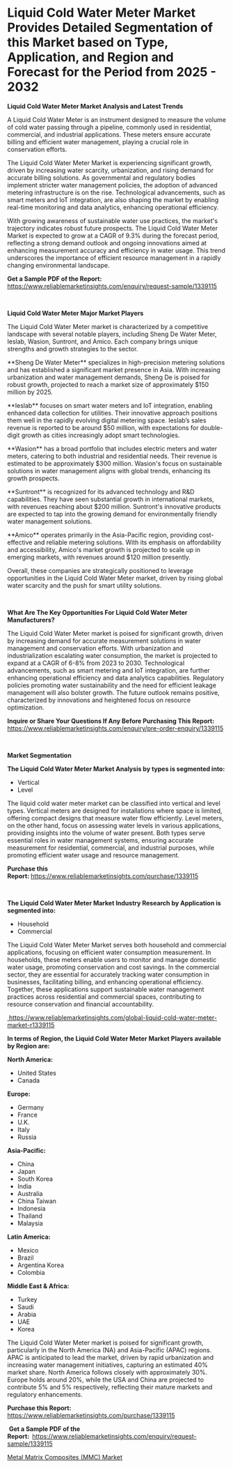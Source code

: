 <p><h1>Liquid Cold Water Meter Market Provides Detailed Segmentation of this Market based on Type, Application, and Region and Forecast for the Period from 2025 - 2032</h1></p><p><strong>Liquid Cold Water Meter Market Analysis and Latest Trends</strong></p>
<p><p>A Liquid Cold Water Meter is an instrument designed to measure the volume of cold water passing through a pipeline, commonly used in residential, commercial, and industrial applications. These meters ensure accurate billing and efficient water management, playing a crucial role in conservation efforts. </p><p>The Liquid Cold Water Meter Market is experiencing significant growth, driven by increasing water scarcity, urbanization, and rising demand for accurate billing solutions. As governmental and regulatory bodies implement stricter water management policies, the adoption of advanced metering infrastructure is on the rise. Technological advancements, such as smart meters and IoT integration, are also shaping the market by enabling real-time monitoring and data analytics, enhancing operational efficiency.</p><p>With growing awareness of sustainable water use practices, the market's trajectory indicates robust future prospects. The Liquid Cold Water Meter Market is expected to grow at a CAGR of 9.3% during the forecast period, reflecting a strong demand outlook and ongoing innovations aimed at enhancing measurement accuracy and efficiency in water usage. This trend underscores the importance of efficient resource management in a rapidly changing environmental landscape.</p></p>
<p><strong>Get a Sample PDF of the Report:&nbsp;</strong> <a href="https://www.reliablemarketinsights.com/enquiry/request-sample/1339115?utm_campaign=2280&utm_medium=2&utm_source=Github&utm_content=ia&utm_term=27032025&utm_id=liquid-cold-water-meter">https://www.reliablemarketinsights.com/enquiry/request-sample/1339115</a></p>
<p>&nbsp;</p>
<p><strong>Liquid Cold Water Meter Major Market Players</strong></p>
<p><p>The Liquid Cold Water Meter market is characterized by a competitive landscape with several notable players, including Sheng De Water Meter, Ieslab, Wasion, Suntront, and Amico. Each company brings unique strengths and growth strategies to the sector.</p><p>**Sheng De Water Meter** specializes in high-precision metering solutions and has established a significant market presence in Asia. With increasing urbanization and water management demands, Sheng De is poised for robust growth, projected to reach a market size of approximately $150 million by 2025.</p><p>**Ieslab** focuses on smart water meters and IoT integration, enabling enhanced data collection for utilities. Their innovative approach positions them well in the rapidly evolving digital metering space. Ieslab’s sales revenue is reported to be around $50 million, with expectations for double-digit growth as cities increasingly adopt smart technologies.</p><p>**Wasion** has a broad portfolio that includes electric meters and water meters, catering to both industrial and residential needs. Their revenue is estimated to be approximately $300 million. Wasion's focus on sustainable solutions in water management aligns with global trends, enhancing its growth prospects.</p><p>**Suntront** is recognized for its advanced technology and R&D capabilities. They have seen substantial growth in international markets, with revenues reaching about $200 million. Suntront's innovative products are expected to tap into the growing demand for environmentally friendly water management solutions.</p><p>**Amico** operates primarily in the Asia-Pacific region, providing cost-effective and reliable metering solutions. With its emphasis on affordability and accessibility, Amico's market growth is projected to scale up in emerging markets, with revenues around $120 million presently.</p><p>Overall, these companies are strategically positioned to leverage opportunities in the Liquid Cold Water Meter market, driven by rising global water scarcity and the push for smart utility solutions.</p></p>
<p>&nbsp;</p>
<p><strong>What Are The Key Opportunities For Liquid Cold Water Meter Manufacturers?</strong></p>
<p><p>The Liquid Cold Water Meter market is poised for significant growth, driven by increasing demand for accurate measurement solutions in water management and conservation efforts. With urbanization and industrialization escalating water consumption, the market is projected to expand at a CAGR of 6-8% from 2023 to 2030. Technological advancements, such as smart metering and IoT integration, are further enhancing operational efficiency and data analytics capabilities. Regulatory policies promoting water sustainability and the need for efficient leakage management will also bolster growth. The future outlook remains positive, characterized by innovations and heightened focus on resource optimization.</p></p>
<p><strong>Inquire or Share Your Questions If Any Before Purchasing This Report:</strong> <a href="https://www.reliablemarketinsights.com/enquiry/pre-order-enquiry/1339115?utm_campaign=2280&utm_medium=2&utm_source=Github&utm_content=ia&utm_term=27032025&utm_id=liquid-cold-water-meter">https://www.reliablemarketinsights.com/enquiry/pre-order-enquiry/1339115</a></p>
<p>&nbsp;</p>
<p><strong>Market Segmentation</strong></p>
<p><strong>The Liquid Cold Water Meter Market Analysis by types is segmented into:</strong></p>
<p><ul><li>Vertical</li><li>Level</li></ul></p>
<p><p>The liquid cold water meter market can be classified into vertical and level types. Vertical meters are designed for installations where space is limited, offering compact designs that measure water flow efficiently. Level meters, on the other hand, focus on assessing water levels in various applications, providing insights into the volume of water present. Both types serve essential roles in water management systems, ensuring accurate measurement for residential, commercial, and industrial purposes, while promoting efficient water usage and resource management.</p></p>
<p><strong>Purchase this Report:&nbsp;</strong><a href="https://www.reliablemarketinsights.com/purchase/1339115?utm_campaign=2280&utm_medium=2&utm_source=Github&utm_content=ia&utm_term=27032025&utm_id=liquid-cold-water-meter">https://www.reliablemarketinsights.com/purchase/1339115</a></p>
<p>&nbsp;</p>
<p><strong>The Liquid Cold Water Meter Market Industry Research by Application is segmented into:</strong></p>
<p><ul><li>Household</li><li>Commercial</li></ul></p>
<p><p>The Liquid Cold Water Meter Market serves both household and commercial applications, focusing on efficient water consumption measurement. In households, these meters enable users to monitor and manage domestic water usage, promoting conservation and cost savings. In the commercial sector, they are essential for accurately tracking water consumption in businesses, facilitating billing, and enhancing operational efficiency. Together, these applications support sustainable water management practices across residential and commercial spaces, contributing to resource conservation and financial accountability.</p></p>
<p><a href="https://www.reliablemarketinsights.com/global-liquid-cold-water-meter-market-r1339115?utm_campaign=2280&utm_medium=2&utm_source=Github&utm_content=ia&utm_term=27032025&utm_id=liquid-cold-water-meter">&nbsp;https://www.reliablemarketinsights.com/global-liquid-cold-water-meter-market-r1339115</a></p>
<p><strong>In terms of Region, the Liquid Cold Water Meter Market Players available by Region are:</strong></p>
<p>
    <p> <strong> North America: </strong>
        <ul>
            <li>United States</li>
            <li>Canada</li>
        </ul>
        </p> 
    <p> <strong> Europe: </strong>
        <ul>
            <li>Germany</li>
            <li>France</li>
            <li>U.K.</li>
            <li>Italy</li>
            <li>Russia</li>
        </ul>
        </p> 
    <p> <strong> Asia-Pacific: </strong>
        <ul>
            <li>China</li>
            <li>Japan</li>
            <li>South Korea</li>
            <li>India</li>
            <li>Australia</li>
            <li>China Taiwan</li>
            <li>Indonesia</li>
            <li>Thailand</li>
            <li>Malaysia</li>
        </ul>
        </p> 
    <p> <strong> Latin America: </strong>
        <ul>
            <li>Mexico</li>
            <li>Brazil</li>
            <li>Argentina Korea</li>
            <li>Colombia</li>
        </ul>
        </p> 
    <p> <strong> Middle East & Africa: </strong>
        <ul>
            <li>Turkey</li>
            <li>Saudi</li>
            <li>Arabia</li>
            <li>UAE</li>
            <li>Korea</li>
        </ul>
    </p>
    </p>
<p><p>The Liquid Cold Water Meter market is poised for significant growth, particularly in the North America (NA) and Asia-Pacific (APAC) regions. APAC is anticipated to lead the market, driven by rapid urbanization and increasing water management initiatives, capturing an estimated 40% market share. North America follows closely with approximately 30%. Europe holds around 20%, while the USA and China are projected to contribute 5% and 5% respectively, reflecting their mature markets and regulatory enhancements.</p></p>
<p><strong>Purchase this Report: </strong><a href="https://www.reliablemarketinsights.com/purchase/1339115?utm_campaign=2280&utm_medium=2&utm_source=Github&utm_content=ia&utm_term=27032025&utm_id=liquid-cold-water-meter">https://www.reliablemarketinsights.com/purchase/1339115</a></p>
<p>&nbsp;<strong>Get a Sample PDF of the Report:&nbsp;&nbsp;</strong><a href="https://www.reliablemarketinsights.com/enquiry/request-sample/1339115?utm_campaign=2280&utm_medium=2&utm_source=Github&utm_content=ia&utm_term=27032025&utm_id=liquid-cold-water-meter">https://www.reliablemarketinsights.com/enquiry/request-sample/1339115</a></p>
<p><strong></strong></p>
<p><p><a href="https://github.com/NargisHussain75/Market-Research-Report-List-2/blob/main/metal-matrix-composites-mmc-market.md?utm_campaign=2280&utm_medium=2&utm_source=Github&utm_content=ia&utm_term=27032025&utm_id=liquid-cold-water-meter">Metal Matrix Composites (MMC) Market</a></p></p>